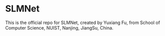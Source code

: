 # SLMNet
<p>This is the official repo for SLMNet, created by Yuxiang Fu, from School of Computer Science, NUIST, Nanjing, JiangSu, China.</p>
